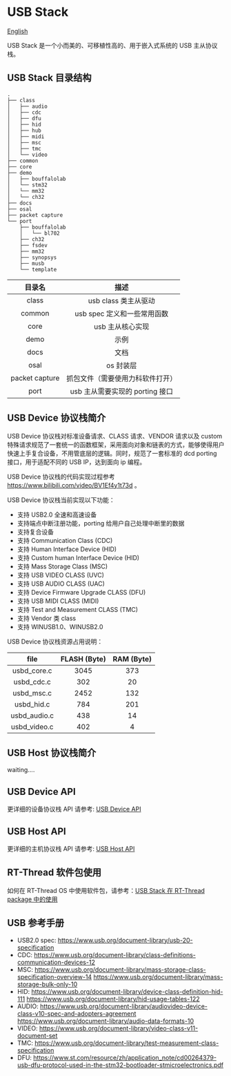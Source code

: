 # USB Stack

[English](./README.md)

USB Stack 是一个小而美的、可移植性高的、用于嵌入式系统的 USB 主从协议栈。

## USB Stack 目录结构

```
.
├── class
│   ├── audio
│   ├── cdc
│   ├── dfu
│   ├── hid
│   ├── hub
│   ├── midi
│   ├── msc
│   ├── tmc
│   └── video
├── common
├── core
├── demo
│   ├── bouffalolab
│   └── stm32
│   └── mm32
│   └── ch32
├── docs
├── osal
├── packet capture
└── port
    ├── bouffalolab
    │   └── bl702
    ├── ch32
    ├── fsdev
    ├── mm32
    ├── synopsys
    ├── musb
    └── template
```

|   目录名       |  描述                          |
|:-------------:|:------------------------------:|
|class          |  usb class 类主从驱动           |
|common         |  usb spec 定义和一些常用函数     |
|core           |  usb 主从核心实现               |
|demo           |  示例                          |
|docs           |  文档                          |
|osal           |  os 封装层                       |
|packet capture |  抓包文件（需要使用力科软件打开）|
|port           |  usb 主从需要实现的 porting 接口 |

## USB Device 协议栈简介

USB Device 协议栈对标准设备请求、CLASS 请求、VENDOR 请求以及 custom 特殊请求规范了一套统一的函数框架，采用面向对象和链表的方式，能够使得用户快速上手复合设备，不用管底层的逻辑。同时，规范了一套标准的 dcd porting 接口，用于适配不同的 USB IP，达到面向 ip 编程。

USB Device 协议栈的代码实现过程参考 <https://www.bilibili.com/video/BV1Ef4y1t73d> 。

USB Device 协议栈当前实现以下功能：

- 支持 USB2.0 全速和高速设备
- 支持端点中断注册功能，porting 给用户自己处理中断里的数据
- 支持复合设备
- 支持 Communication Class (CDC)
- 支持 Human Interface Device (HID)
- 支持 Custom human Interface Device (HID)
- 支持 Mass Storage Class (MSC)
- 支持 USB VIDEO CLASS (UVC)
- 支持 USB AUDIO CLASS (UAC)
- 支持 Device Firmware Upgrade CLASS (DFU)
- 支持 USB MIDI CLASS (MIDI)
- 支持 Test and Measurement CLASS (TMC)
- 支持 Vendor 类 class
- 支持 WINUSB1.0、WINUSB2.0

USB Device 协议栈资源占用说明：

|   file      |  FLASH (Byte)  |  RAM (Byte)  |
|:-----------:|:--------------:|:------------:|
|usbd_core.c  |  3045          | 373          |
|usbd_cdc.c   |  302           | 20           |
|usbd_msc.c   |  2452          | 132          |
|usbd_hid.c   |  784           | 201          |
|usbd_audio.c |  438           | 14           |
|usbd_video.c |  402           | 4            |

## USB Host 协议栈简介

waiting....

## USB Device API

更详细的设备协议栈 API 请参考: [USB Device API](docs/usb_device.md)

## USB Host API

更详细的主机协议栈 API 请参考: [USB Host API](docs/usb_host.md)

## RT-Thread 软件包使用

如何在 RT-Thread OS 中使用软件包，请参考：[USB Stack 在 RT-Thread package 中的使用](docs/rt-thread_zh.md)

## USB 参考手册

- USB2.0 spec: <https://www.usb.org/document-library/usb-20-specification>
- CDC: <https://www.usb.org/document-library/class-definitions-communication-devices-12>
- MSC: <https://www.usb.org/document-library/mass-storage-class-specification-overview-14>
     <https://www.usb.org/document-library/mass-storage-bulk-only-10>
- HID: <https://www.usb.org/document-library/device-class-definition-hid-111>
       <https://www.usb.org/document-library/hid-usage-tables-122>
- AUDIO: <https://www.usb.org/document-library/audiovideo-device-class-v10-spec-and-adopters-agreement>
        <https://www.usb.org/document-library/audio-data-formats-10>
- VIDEO: <https://www.usb.org/document-library/video-class-v11-document-set>
- TMC: <https://www.usb.org/document-library/test-measurement-class-specification>
- DFU: <https://www.st.com/resource/zh/application_note/cd00264379-usb-dfu-protocol-used-in-the-stm32-bootloader-stmicroelectronics.pdf>
